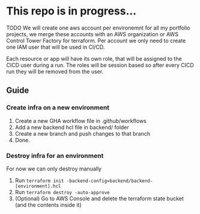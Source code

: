 # This repo is in progress...

TODO
We will create one aws account per environemnt for all my portfolio projects, we merge these accounts with an AWS organization or AWS Control Tower Factory for terraform.
Per account we only need to create one IAM user that will be used in CI/CD.

Each resource or app will have its own role, that will be assigned to the CICD user during a run.
The roles will be session based so after every CICD run they will be removed from the user.


## Guide

### Create infra on a new environment
1. Create a new GHA workflow file in .github/workflows
2. Add a new backend hcl file in backend/ folder
3. Create a new branch and push changes to that branch
4. Done.

### Destroy infra for an environment
For now we can only destroy manually
1. Run `terraform init -backend-config=backend/backend-[environment].hcl`
2. Run `terraform destroy -auto-approve`
3. (Optional) Go to AWS Console and delete the terraform state bucket (and the contents inside it)
